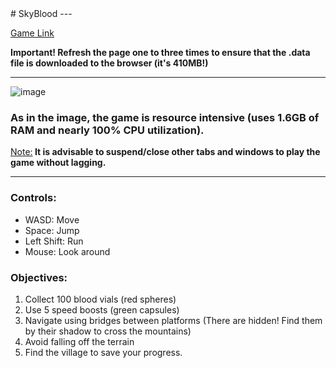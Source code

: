 <head>
  <link rel="stylesheet" href="https://cdn.jsdelivr.net/npm/bootstrap@4.0.0/dist/css/bootstrap.min.css" integrity="sha384-Gn5384xqQ1aoWXA+058RXPxPg6fy4IWvTNh0E263XmFcJlSAwiGgFAW/dAiS6JXm" crossorigin="anonymous">
</head>
<body>
  # SkyBlood
  ---
  
  [Game Link](https://Tada-TOT.github.io/SkyBlood/)
  
  **Important! Refresh the page one to three times to ensure that the .data file is downloaded to the browser (it's 410MB!)**
  
  ---
  
  ![image](https://github.com/user-attachments/assets/65c647e1-7aa9-455b-84c5-f638f8c145a2)
  
  ### As in the image, the game is resource intensive (uses 1.6GB of RAM and nearly 100% CPU utilization).
  <div class="alert alert-block alert-warning" role="alert">
    <ins>Note:</ins><strong> It is advisable to suspend/close other tabs and windows to play the game without lagging.</strong>
  </div>
  
  ---
  
  ### Controls:
  - WASD: Move
  - Space: Jump
  - Left Shift: Run
  - Mouse: Look around
  
  ### Objectives:
  1. Collect 100 blood vials (red spheres)
  2. Use 5 speed boosts (green capsules)
  3. Navigate using bridges between platforms (There are hidden! Find them by their shadow to cross the mountains)
  4. Avoid falling off the terrain
  5. Find the village to save your progress.
</body>
